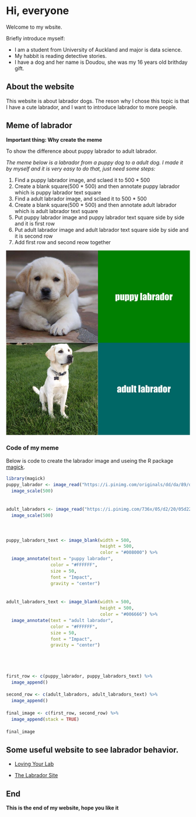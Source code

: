 # Hi, everyone

Welcome to my wbsite.

Briefly introduce myself: 
* I am a student from University of Auckland and major is data science.
* My habbit is reading detective stories. 
* I have a dog and her name is Doudou, she was my 16 years old brithday gift.

## About the website

This website is about labrador dogs. The reson why I chose this topic is that I have a cute labrador, and I want to introduce labrador to more people.

## Meme of labrador

**Important thing: Why create the meme**

To show the difference about puppy labrador to adult labrador.

*The meme below is a labrador from a puppy dog to a adult dog. 
I made it by myself and it is very easy to do that, just need some steps:*

1. Find a puppy labrador image, and sclaed it to 500 * 500
2. Create a blank square(500 * 500) and then annotate puppy labrador which is puppy labrador text square 
3. Find a adult labrador image, and sclaed it to 500 * 500
4. Create a blank square(500 * 500) and then annotate adult labrador which is adult labrador text square
5. Put puppy labrador image and puppy labrador text square side by side and it is first row
6. Put adult labrador image and adult labrador text square side by side and it is second row
7. Add first row and second reow together


![](https://github.com/jq77y/stats220/blob/main/my_meme.png)


### Code of my meme
Below is code to create the labrador image and useing the R package [magick](https://cran.r-project.org/web/packages/magick/vignettes/intro.html).

```r
library(magick)
puppy_labrador <- image_read("https://i.pinimg.com/originals/dd/da/89/ddda899cbe2e18766ca1797806efe8b8.jpg") %>%
  image_scale(500)


adult_labradors <- image_read("https://i.pinimg.com/736x/05/d2/20/05d220bf723f6338d99f653070ac9a06--yellow-labs.jpg") %>%
  image_scale(500)



puppy_labradors_text <- image_blank(width = 500, 
                                    height = 500, 
                                    color = "#008000") %>%
  image_annotate(text = "puppy labrador",
                 color = "#FFFFFF",
                 size = 50,
                 font = "Impact",
                 gravity = "center")


adult_labradors_text <- image_blank(width = 500, 
                                    height = 500, 
                                    color = "#006666") %>%
  image_annotate(text = "adult labrador",
                 color = "#FFFFFF",
                 size = 50,
                 font = "Impact",
                 gravity = "center")




first_row <- c(puppy_labrador, puppy_labradors_text) %>%
  image_append()

second_row <- c(adult_labradors, adult_labradors_text) %>% 
  image_append()

final_image <- c(first_row, second_row) %>% 
  image_append(stack = TRUE)

final_image

```

##  Some useful website to see labrador behavior.
* [Loving Your Lab](https://www.lovingyourlab.com/9-common-labrador-behavior-problems/#:~:text=Barking%2C%20digging%2C%20and%20chewing%20are,Labs%20because%20of%20their%20intelligence.) 

* [The Labrador Site](https://www.thelabradorsite.com/labrador-behaviour/)



## End
**This is the end of my website, hope you like it**
